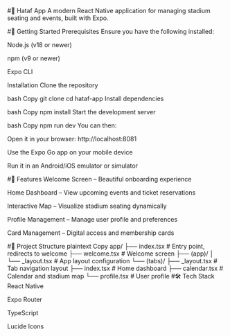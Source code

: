 #📱 Hataf App
A modern React Native application for managing stadium seating and events, built with Expo.

#🚀 Getting Started
Prerequisites
Ensure you have the following installed:

Node.js (v18 or newer)

npm (v9 or newer)

Expo CLI

Installation
Clone the repository

bash
Copy
git clone <repository-url>
cd hataf-app
Install dependencies

bash
Copy
npm install
Start the development server

bash
Copy
npm run dev
You can then:

Open it in your browser: http://localhost:8081

Use the Expo Go app on your mobile device

Run it in an Android/iOS emulator or simulator

#📱 Features
Welcome Screen – Beautiful onboarding experience

Home Dashboard – View upcoming events and ticket reservations

Interactive Map – Visualize stadium seating dynamically

Profile Management – Manage user profile and preferences

Card Management – Digital access and membership cards

#📂 Project Structure
plaintext
Copy
app/
├── index.tsx              # Entry point, redirects to welcome
├── welcome.tsx            # Welcome screen
├── (app)/
│   └── _layout.tsx        # App layout configuration
└── (tabs)/
    ├── _layout.tsx        # Tab navigation layout
    ├── index.tsx          # Home dashboard
    ├── calendar.tsx       # Calendar and stadium map
    └── profile.tsx        # User profile
#🛠 Tech Stack
React Native

Expo Router

TypeScript

Lucide Icons
